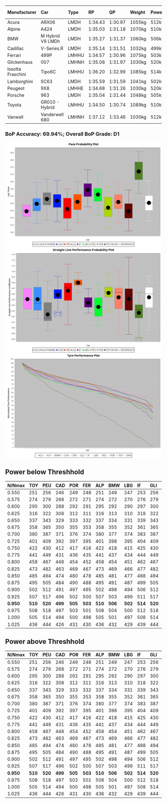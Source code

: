 |Manufacturer|Car|Type|RP|QP|Weight|Power¹|Threshhold|PINC|Power²|E/Stint|AVG Vmax|FDS|RDLC|L/Stint|BOP-Grade|ModelAccuracy|ModelPoints|Match%|
|:-|:-|:-|:-|:-|:-|:-|:-|:-|:-|:-|:-|:-|:-|:-|:-|:-|:-|:-|
|Acura|ARX06|LMDH|1:34.43|1:30.97|1055kg|512kw|210.0kph|0%|512kw|906MJ|300.00kph|-|1.01|40|-Ω1|100.00%|995|41.52%|
|Alpine|A424|LMDH|1:35.03|1:31.18|1070kg|510kw|210.0kph|0%|510kw|905MJ|299.31kph|-|0.99|40|~A1|81.46%|523|100.00%|
|BMW|M Hybrid V8 LMDh|LMDH|1:35.27|1:31.37|1060kg|506kw|210.0kph|0%|506kw|892MJ|295.08kph|-|1.01|40|~A1|98.60%|1690|100.00%|
|Cadillac|V-Series.R|LMDH|1:35.14|1:31.51|1032kg|499kw|210.0kph|0%|499kw|873MJ|300.23kph|-|1.03|40|~A1|98.38%|1765|98.18%|
|Ferrari|499P|LMHHU|1:34.57|1:30.96|1075kg|503kw|210.0kph|0%|503kw|887MJ|300.98kph|190kph|1.02|40|-D1|92.24%|2247|66.73%|
|Glickenhaus|007|LMHNH|1:35.08|1:31.97|1030kg|520kw|210.0kph|0%|520kw|913MJ|306.04kph|-|0.96|40|+A2|96.18%|554|91.49%|
|Issotta Fraschini|Tipo6C|LMHHU|1:36.20|1:32.99|1085kg|514kw|210.0kph|0%|514kw|918MJ|298.06kph|190kph|1.03|40|+Ω1|66.67%|96|33.04%|
|Lamborghini|SC63|LMDH|1:35.59|1:31.59|1041kg|502kw|210.0kph|0%|502kw|883MJ|297.59kph|-|1.05|40|+C2|96.77%|419|73.95%|
|Peugeot|9X8|LMHHE|1:34.68|1:31.26|1030kg|520kw|210.0kph|0%|520kw|910MJ|302.68kph|150kph|1.03|40|-C1|87.65%|1795|75.37%|
|Porsche|963|LMDH|1:35.04|1:31.44|1048kg|505kw|210.0kph|0%|505kw|889MJ|300.25kph|-|1.01|40|-A2|96.81%|5438|93.12%|
|Toyota|GR010 - Hybrid|LMHHU|1:34.50|1:30.74|1089kg|510kw|210.0kph|0%|510kw|905MJ|298.74kph|190kph|1.01|40|-D2|86.04%|1751|64.83%|
|Vanwall|Vanderwell 680|LMHNH|1:37.12|1:33.46|1030kg|512kw|210.0kph|0%|512kw|894MJ|296.20kph|-|1.01|40|+Ω1|91.42%|501|1.07%|

### BoP Accuracy: 69.94%; Overall BoP Grade: D1
![PACECHART](./IMG/CUSTOM.png)
![STRAIGHTLINEPERFORMANCECHART](./IMG/CUSTOM_sp.png)
![TYREPERFORMANCECHART](./IMG/CUSTOM_tw.png)

## Power below Threshhold
|N/Nmax|TOY|PEU|CAD|POR|FER|ALP|BMW|LBG|IF|GLI|VAN|ACU|
|:-|:-|:-|:-|:-|:-|:-|:-|:-|:-|:-|:-|:-|
|0.550|251|256|246|249|248|251|249|247|253|256|252|252|
|0.575|274|279|268|272|271|274|272|270|276|279|275|275|
|0.600|295|300|288|292|291|295|292|290|297|300|296|296|
|0.625|316|322|308|312|311|316|313|310|318|322|317|317|
|0.650|337|343|329|333|332|337|334|331|339|343|338|338|
|0.675|358|365|350|355|353|358|355|352|361|365|359|359|
|0.700|380|387|371|376|374|380|377|374|383|387|381|381|
|0.725|401|409|392|397|395|401|398|395|404|409|403|403|
|0.750|422|430|412|417|416|422|418|415|425|430|423|423|
|0.775|441|449|431|436|435|441|437|434|444|449|442|442|
|0.800|458|467|448|454|452|458|454|451|462|467|460|460|
|0.825|473|482|463|469|467|473|469|466|477|482|475|475|
|0.850|485|494|474|480|478|485|481|477|488|494|486|486|
|0.875|495|505|484|490|488|495|491|487|499|505|497|497|
|0.900|502|512|491|497|495|502|498|494|506|512|504|504|
|0.925|507|517|496|502|500|507|503|499|511|517|509|509|
|**0.950**|**510**|**520**|**499**|**505**|**503**|**510**|**506**|**502**|**514**|**520**|**512**|**512**|
|0.975|508|518|497|503|501|508|504|500|512|518|510|510|
|1.000|505|514|494|500|498|505|501|497|508|514|506|506|
|1.025|436|444|426|431|430|436|432|429|439|444|437|437|

## Power above Threshhold
|N/Nmax|TOY|PEU|CAD|POR|FER|ALP|BMW|LBG|IF|GLI|VAN|ACU|
|:-|:-|:-|:-|:-|:-|:-|:-|:-|:-|:-|:-|:-|
|0.550|251|256|246|249|248|251|249|247|253|256|252|252|
|0.575|274|279|268|272|271|274|272|270|276|279|275|275|
|0.600|295|300|288|292|291|295|292|290|297|300|296|296|
|0.625|316|322|308|312|311|316|313|310|318|322|317|317|
|0.650|337|343|329|333|332|337|334|331|339|343|338|338|
|0.675|358|365|350|355|353|358|355|352|361|365|359|359|
|0.700|380|387|371|376|374|380|377|374|383|387|381|381|
|0.725|401|409|392|397|395|401|398|395|404|409|403|403|
|0.750|422|430|412|417|416|422|418|415|425|430|423|423|
|0.775|441|449|431|436|435|441|437|434|444|449|442|442|
|0.800|458|467|448|454|452|458|454|451|462|467|460|460|
|0.825|473|482|463|469|467|473|469|466|477|482|475|475|
|0.850|485|494|474|480|478|485|481|477|488|494|486|486|
|0.875|495|505|484|490|488|495|491|487|499|505|497|497|
|0.900|502|512|491|497|495|502|498|494|506|512|504|504|
|0.925|507|517|496|502|500|507|503|499|511|517|509|509|
|**0.950**|**510**|**520**|**499**|**505**|**503**|**510**|**506**|**502**|**514**|**520**|**512**|**512**|
|0.975|508|518|497|503|501|508|504|500|512|518|510|510|
|1.000|505|514|494|500|498|505|501|497|508|514|506|506|
|1.025|436|444|426|431|430|436|432|429|439|444|437|437|
